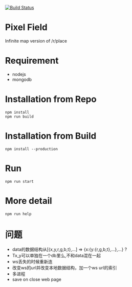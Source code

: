 [![Build Status](https://travis-ci.org/hzhangxyz/pixelField.svg?branch=master)](https://travis-ci.org/hzhangxyz/pixelField)

# Pixel Field

Infinite map version of /r/place

# Requirement

- nodejs
- mongodb

# Installation from Repo

```
npm install
npm run build
```

# Installation from Build

```
npm install --production
```

# Run

```
npm run start
```

# More detail

```
npm run help
```

# 问题

- data的数据结构从[{x,y,r,g,b,t},...] => {x:{y:{r,g,b,t},...},...} ?
- Tx_y可以单独在一个db里么,不和data混在一起
- ws丢失的时候重新连
- 改变ws的url并改变本地数据结构，加一个ws url的索引
- 多进程
- save on close web page
